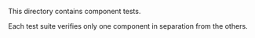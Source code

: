 This directory contains component tests.

Each test suite verifies only one component in separation from the others.
